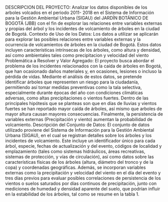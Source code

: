 
DESCRIPCION DEL PROYECTO: Analizar los datos disponibles de los arboles volcados en el periodo 2011- 2018 en el Sistema de Información para la Gestión Ambiental Urbana (SIGAU) del JARDÍN BOTÁNICO DE BOGOTÁ (JBB) con el fin de explorar las relaciones entre variables externas y propias del árbol y los incidentes de volcamiento de árboles en la ciudad de Bogotá.
Contexto de Uso de los Datos: Los datos a utilizar se aplicarán para explorar las posibles relaciones entre variables externas y la ocurrencia de volcamientos de árboles en la ciudad de Bogotá. Estos datos incluyen características intrínsecas de los árboles, como altura y densidad, así como ambientales tales como precipitacion y velocidad del viento
Problemática a Resolver y Valor Agregado: El proyecto busca abordar el problema de los incidentes relacionados con la caída de árboles en Bogotá, que han ocasionado daños materiales y, en ocasiones, lesiones o incluso la pérdida de vidas. Mediante el análisis de estos datos, se pretende identificar árboles que representen un riesgo para la ciudadanía, permitiendo así tomar medidas preventivas como la tala selectiva, especialmente durante épocas del año con condiciones climáticas adversas, como altas precipitaciones o vientos fuertes.
Dentro de las principales hipótesis que se planteas son que en días de lluvias y vientos fuertes se han reportado mayor caída de árboles, así mismo que arboles de mayor altura causan mayores consecuencias. Finalmente, la persistencia de variables externas (Precipitación y viento) aumentan la probabilidad de volcamiento.
Descripción del Conjunto de Datos: El conjunto de datos utilizado proviene del Sistema de Información para la Gestión Ambiental Urbana (SIGAU), en el cual se registran detalles sobre los árboles y los incidentes de volcamiento. Este incluye un identificador único para cada árbol, especie, fechas de actualización y del evento, códigos de localidad y emplazamiento (tales como sistemas hidráulicos, áreas recreativas, sistemas de protección, y vías de circulación), así como datos sobre las características físicas de los árboles (altura, diámetro del tronco y de la copa) y coordenadas geográficas. Además, se incorporan variables externas como la precipitación y velocidad del viento en el día del evento y tres días previos para evaluar posibles correlaciones de persistencia de los vientos o suelos saturados por días continuos de precipitación, junto con mediciones de humedad y densidad aparente del suelo, que podrían influir en la estabilidad de los árboles, tal como se resume en la tabla 1.
